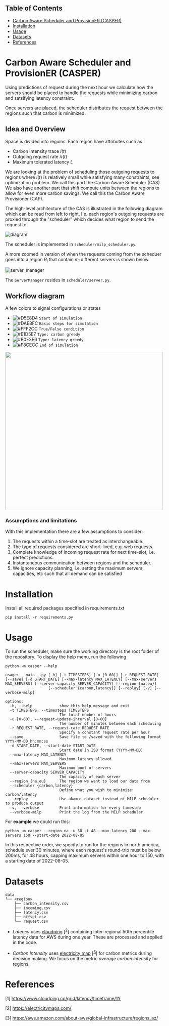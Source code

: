 ## Table of Contents
- [Carbon Aware Scheduler and ProvisionER (CASPER)](#carbon-aware-scheduler-and-provisioner-casper)
- [Installation](#installation)
- [Usage](#usage)
- [Datasets](#datasets)
- [References](#references)

# Carbon Aware Scheduler and ProvisionER (CASPER)

Using predictions of request during the next hour we calculate how the servers should be placed to handle
the requests while minimizing carbon and satsifying latency constraint.

Once servers are placed, the scheduler distributes the request between the regions such that carbon is minimized.

## Idea and Overview
Space is divided into regions. Each region have attributes such as
- Carbon intensity trace $I(t)$
- Outgoing request rate $\lambda(t)$
- Maximum tolerated latency $L$

We are looking at the problem of scheduling those outgoing requests to regions
where $I(t)$ is relatively small while satisfying many constraints, see optimization problem.
We call this part the Carbon Aware Scheduler (CAS). We also have another part that shift compute units between
the regions to allow for even more carbon savings. We call this the Carbon Aware Provisioner (CAP).

The high-level architecture of the CAS is illustrated in the following diagram which can be read from left to right.
I.e. each region's outgoing requests are proxied through the "scheduler" which decides what region to send the request to.

![diagram](https://user-images.githubusercontent.com/43207511/184157966-3a8c8033-b34c-49cf-bc98-338ea4a8106f.png)

The scheduler is implemented in `scheduler/milp_scheduler.py`.


A more zoomed in version of when the requests coming from the scheduer goes into a region $R_i$ that contain $m_i$ different servers is shown below.

![server_manager](https://user-images.githubusercontent.com/43207511/184157845-fa24d2b0-3ce4-4906-83ce-ac2ba9b8d462.png)

The `ServerManager` resides in `scheduler/server.py`.

## Workflow diagram

A few colors to signal configurations or states
- ![#D5E8D4](https://via.placeholder.com/15/D5E8D4/D5E8D4.png) `Start of simulation`
- ![#DAE8FC](https://via.placeholder.com/15/DAE8FC/DAE8FC.png) `Basic steps for simulation`
- ![#FFF2CC](https://via.placeholder.com/15/FFF2CC/FFF2CC.png) `True/False condition`
- ![#E1D5E7](https://via.placeholder.com/15/E1D5E7/E1D5E7.png) `Type: carbon greedy`
- ![#B0E3E6](https://via.placeholder.com/15/B0E3E6/B0E3E6.png) `Type: latency greedy`
- ![#F8CECC](https://via.placeholder.com/15/F8CECC/F8CECC.png) `End of simulation`

<img src="https://github.com/umassos/casper/blob/main/images/Workflow-Diagram.jpg" width="500">

### Assumptions and limitations

With this implementation there are a few assumptions to consider:

1. The requests within a time-slot are treated as interchangeable.
2. The type of requests considered are short-lived, e.g. web requests.
3. Complete knowledge of incoming request rate for next time-slot, i.e. perfect predictions.
4. Instantaneous communication between regions and the scheduler.
5. We ignore capacity planning, i.e. setting the maximum servers, capacities, etc such that all demand can be satisfied

# Installation
Install all required packages specified in requirements.txt
```
pip install -r requirements.py
```

# Usage

To run the scheduler, make sure the working directory is the root folder of the repository. To display the help menu, run the following

```
python -m casper --help
```

```
usage: __main__.py [-h] [-t TIMESTEPS] [-u [0-60]] [-r REQUEST_RATE] [--save] [-d START_DATE] [--max-latency MAX_LATENCY] [--max-servers MAX_SERVERS] [--server-capacity SERVER_CAPACITY] [--region {na,eu}]
                   [--scheduler {carbon,latency}] [--replay] [-v] [--verbose-milp]

options:
  -h, --help            show this help message and exit
  -t TIMESTEPS, --timesteps TIMESTEPS
                        The total number of hours
  -u [0-60], --request-update-interval [0-60]
                        The number of minutes between each scheduling
  -r REQUEST_RATE, --request-rate REQUEST_RATE
                        Specify a constant request rate per hour
  --save                Save file to /saved with the following format YYYY-MM-DD_hh:mm:ss
  -d START_DATE, --start-date START_DATE
                        Start date in ISO format (YYYY-MM-DD)
  --max-latency MAX_LATENCY
                        Maximum latency allowed
  --max-servers MAX_SERVERS
                        Maximum pool of servers
  --server-capacity SERVER_CAPACITY
                        The capacity of each server
  --region {na,eu}      The region we want to load our data from
  --scheduler {carbon,latency}
                        Define what you wish to minimize: carbon/latency
  --replay              Use akamai dataset instead of MILP scheduler to produce output
  -v, --verbose         Print information for every timestep
  --verbose-milp        Print the log from the MILP scheduler
```

For **example** we could run this:
```
python -m casper --region na -u 30 -t 48 --max-latency 200 --max-servers 150 --start-date 2022-08-05
```

In this respective order, we specify to run for the regions in north america, schedule ever 30 minutes, where each request's round-trip must be below 200ms, for 48 hours, capping maximum servers within one hour to 150, with a starting date of 2022-08-05.

# Datasets
```
data
└── <region>
    ├── carbon_intensity.csv
    ├── incoming.csv
    ├── latency.csv
    ├── offset.csv
    └── request.csv
```

- _Latency_ uses [cloudping] [<sup id="a2">[2](#latency_cloudping)</sup>] containing inter-regional 50th percentile latency data for
AWS during one year. These are processed and applied in the code.

- _Carbon Intensity_ uses [electricity map] [<sup id="a3">[3](#electricity_map)</sup>] for carbon metrics during decision making. We focus on the metric _average carbon intensity_ for regions.



<!-- THIS IS FOR HYPERLINKS -->
[cloudping]: https://www.cloudping.co/grid/latency/timeframe/1Y
[electricity map]: https://electricitymaps.com/

# References
<a name="latency_cloudping"></a>
[1] https://www.cloudping.co/grid/latency/timeframe/1Y

<a name="electricity_map"></a>
[2] https://electricitymaps.com/

<a name="aws_regions"></a>
[3] https://aws.amazon.com/about-aws/global-infrastructure/regions_az/
